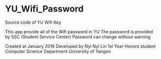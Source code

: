 # YU_Wifi_Password
Source code of YU Wifi Key

This app provide all of the Wifi password in YU
The password is provided by SSC (Student Service Center)
Password can change without warning


Created at January 2016
Developed by 
Nyi Nyi Lin
1st Year Honors student
Computer Science Department
University of  Yangon
